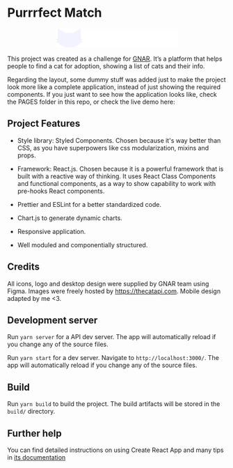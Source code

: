 # Purrrfect Match

<p align="center"><img src="src/assets/images/logotype.png" alt="logo"/></p>

This project was created as a challenge for [GNAR](https://www.gnar.io/).
It’s a platform that helps people to find a cat for adoption, showing a list of cats and their info.

Regarding the layout, some dummy stuff was added just to make the project look more like a complete application, instead of just showing the required components.
If you just want to see how the application looks like, check the PAGES folder in this repo, or check the live demo here:

## Project Features

* Style library: Styled Components. Chosen because it's way better than CSS, as you have superpowers like css modularization, mixins and props.
* Framework: React.js. Chosen because it is a powerful framework that is built with a reactive way of thinking. It uses React Class Components and functional components, as a way to show capability to work with pre-hooks React components.

* Prettier and ESLint for a better standardized code.
* Chart.js to generate dynamic charts.
* Responsive application.
* Well moduled and componentially structured.

## Credits

All icons, logo and desktop design were supplied by GNAR team using Figma.
Images were freely hosted by https://thecatapi.com.
Mobile design adapted by me <3.

## Development server

Run `yarn server` for a API dev server. The app will automatically reload if you change any of the source files.

Run `yarn start` for a dev server. Navigate to `http://localhost:3000/`. The app will automatically reload if you change any of the source files.

## Build

Run `yarn build` to build the project. The build artifacts will be stored in the `build/` directory.

## Further help

You can find detailed instructions on using Create React App and many tips in [its documentation](https://create-react-app.dev/)
